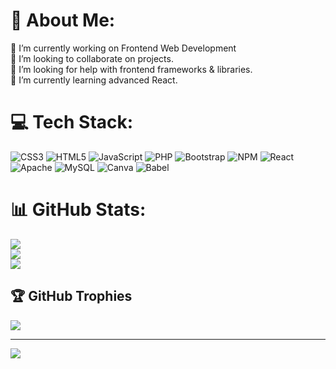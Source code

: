 # 💫 About Me:
🔭 I’m currently working on Frontend Web Development<br>👯 I’m looking to collaborate on projects.<br>🤝 I’m looking for help with frontend frameworks & libraries.<br>🌱 I’m currently learning advanced React.


# 💻 Tech Stack:
![CSS3](https://img.shields.io/badge/css3-%231572B6.svg?style=for-the-badge&logo=css3&logoColor=white) ![HTML5](https://img.shields.io/badge/html5-%23E34F26.svg?style=for-the-badge&logo=html5&logoColor=white) ![JavaScript](https://img.shields.io/badge/javascript-%23323330.svg?style=for-the-badge&logo=javascript&logoColor=%23F7DF1E) ![PHP](https://img.shields.io/badge/php-%23777BB4.svg?style=for-the-badge&logo=php&logoColor=white) ![Bootstrap](https://img.shields.io/badge/bootstrap-%238511FA.svg?style=for-the-badge&logo=bootstrap&logoColor=white) ![NPM](https://img.shields.io/badge/NPM-%23CB3837.svg?style=for-the-badge&logo=npm&logoColor=white) ![React](https://img.shields.io/badge/react-%2320232a.svg?style=for-the-badge&logo=react&logoColor=%2361DAFB) ![Apache](https://img.shields.io/badge/apache-%23D42029.svg?style=for-the-badge&logo=apache&logoColor=white) ![MySQL](https://img.shields.io/badge/mysql-%2300000f.svg?style=for-the-badge&logo=mysql&logoColor=white) ![Canva](https://img.shields.io/badge/Canva-%2300C4CC.svg?style=for-the-badge&logo=Canva&logoColor=white) ![Babel](https://img.shields.io/badge/Babel-F9DC3e?style=for-the-badge&logo=babel&logoColor=black)
# 📊 GitHub Stats:
![](https://github-readme-stats.vercel.app/api?username=Gariiiiii&theme=dark&hide_border=false&include_all_commits=false&count_private=false)<br/>
![](https://github-readme-streak-stats.herokuapp.com/?user=Gariiiiii&theme=dark&hide_border=false)<br/>
![](https://github-readme-stats.vercel.app/api/top-langs/?username=Gariiiiii&theme=dark&hide_border=false&include_all_commits=false&count_private=false&layout=compact)

## 🏆 GitHub Trophies
![](https://github-profile-trophy.vercel.app/?username=Gariiiiii&theme=radical&no-frame=false&no-bg=true&margin-w=4)

---
[![](https://visitcount.itsvg.in/api?id=Gariiiiii&icon=0&color=0)](https://visitcount.itsvg.in)

<!-- Proudly created with GPRM ( https://gprm.itsvg.in ) -->
